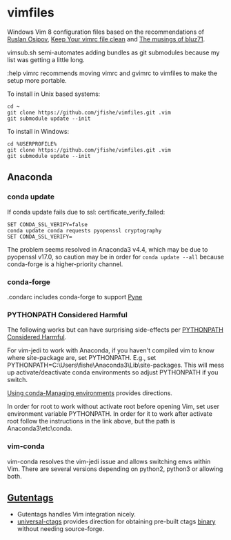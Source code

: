 # vimfiles

Windows Vim 8 configuration files based on the recommendations of [Ruslan Osipov](http://www.rosipov.com/blog/vim-pathogen-and-git-submodules/), [Keep Your vimrc file clean](http://vim.wikia.com/wiki/Keep_your_vimrc_file_clean) and [The musings of bluz71](https://bluz71.github.io/2017/05/15/vim-tips-tricks.html).

vimsub.sh semi-automates adding bundles as git submodules because my list was getting a little long.

:help vimrc recommends moving vimrc and gvimrc to vimfiles to make the setup more portable.

To install in Unix based systems:

```
cd ~
git clone https://github.com/jfishe/vimfiles.git .vim
git submodule update --init
```

To install in Windows:

```
cd %USERPROFILE%
git clone https://github.com/jfishe/vimfiles.git .vim
git submodule update --init
```

## Anaconda

### conda update

If conda update fails due to ssl: certificate_verify_failed:

```DOS
SET CONDA_SSL_VERIFY=false
conda update conda requests pyopenssl cryptography
SET CONDA_SSL_VERIFY=
```

The problem seems resolved in Anaconda3 v4.4, which may be due to pyopenssl v17.0, so caution may be in order for `conda update --all` because conda-forge is a higher-priority channel.

### conda-forge
.condarc includes conda-forge to support [Pyne](http://pyne.io)

### PYTHONPATH Considered Harmful

The following works but can have surprising side-effects per [PYTHONPATH Considered Harmful](https://soundcloud.com/talkpython/22-pythonpath-considered-harmful).

For vim-jedi to work with Anaconda, if you haven't compiled vim to know where site-package are, set PYTHONPATH. E.g., set PYTHONPATH=C:\Users\fishe\Anaconda3\Lib\site-packages. This will mess up activate/deactivate conda environments so adjust PYTHONPATH if you switch.

[Using conda-Managing environments](https://conda.io/docs/using/envs.html#saved-environment-variables) provides directions.

In order for root to work without activate root before opening Vim, set user environment variable PYTHONPATH. In order for it to work after activate root follow the instructions in the link above, but the path is Anaconda3\etc\conda.

### vim-conda

vim-conda resolves the vim-jedi issue and allows switching envs within Vim. There are several versions depending on python2, python3 or allowing both.

## [Gutentags](https://github.com/ludovicchabant/vim-gutentags)

* Gutentags handles Vim integration nicely.
* [universal-ctags](https://github.com/universal-ctags/ctags) provides
  direction for obtaining pre-built ctags [binary](binary) without needing source-forge.
